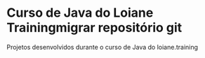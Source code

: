 # Curso de Java do Loiane Trainingmigrar repositório git
Projetos desenvolvidos durante o curso de Java do loiane.training
